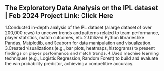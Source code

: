 ## The Exploratory Data Analysis on the IPL dataset | Feb 2024	 Project Link: Click Here                                                                                                
1.Conducted in-depth analysis of the IPL dataset (a large dataset of over 200,000 rows) to uncover trends and patterns related to team performance, player statistics, match outcomes, etc.
2.Utilized Python libraries like Pandas, Matplotlib, and Seaborn for data manipulation and visualization.
3.Created visualizations (e.g., bar plots, heatmaps, histograms) to present findings on player performance and match trends.
4.Used machine learning techniques (e.g., Logistic Regression, Random Forest) to build and evaluate the win probability predictor, achieving a competitive accuracy.
